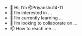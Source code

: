 - 👋 Hi, I’m @Priyanshu14-11
- 👀 I’m interested in ...
- 🌱 I’m currently learning ...
- 💞️ I’m looking to collaborate on ...
- 📫 How to reach me ...

<!---
Priyanshu14-11/Priyanshu14-11 is a ✨ special ✨ repository because its `README.md` (this file) appears on your GitHub profile.
You can click the Preview li
